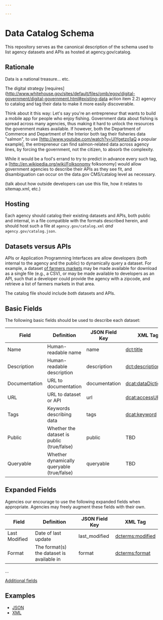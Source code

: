 ```yaml
---

---
```

Data Catalog Schema
===================

This repository serves as the canonical description of the schema used to list agency datasets and APIs as hosted at agency.gov/catalog.

Rationale
---------

Data is a national treasure... etc.

The digital strategy [requires](http://www.whitehouse.gov/sites/default/files/omb/egov/digital-government/digital-government.html#existing-data action item 2.2) agency to catalog and tag their data to make it more easily discoverable.

Think about it this way: Let's say you're an entrepreneur that wants to build a mobile app for people who enjoy fishing. Government data about fishing is spread across many agencies, thus making it hard to unlock the resources the govenment makes available. If however, both the Department of Commerce and Department of the Interior both tag their fisheries data "salmon", to use [http://www.youtube.com/watch?v=UIYgetzo1aQ a popular example], the entrepreneur can find salmon-related data across agency lines, by forcing the government, not the citizen, to absorb the complexity.

While it would be a fool's errand to try to predict in advance every such tag, a [http://en.wikipedia.org/wiki/Folksonomy folksonomy] would allow government agencies to describe their APIs as they see fit, and disambiguation can occur on the data.gov CMS/catalog level as necessary.

(talk about how outside developers can use this file, how it relates to sitemap.xml, etc.)

Hosting
-------

Each agency should catalog their existing datasets and APIs, both public and internal, in a file compatible with the formats described herein, and should host such a file at `agency.gov/catalog.xml` *and* `agency.gov/catalog.json`.

Datasets versus APIs
--------------------

APIs or Application Programming Interfaces are allow developers (both internal to the agency and the public) to dynamically query a dataset. For example, a dataset [of farmers markets](https://explore.data.gov/Agriculture/Farmers-Markets-Geographic-Data/wfna-38ey) may be made available for download as a single file (e.g., a CSV), or may be made available to developers as an API, such that a developer could provide the agency with a zipcode, and retrieve a list of farmers markets in that area.

The catalog file should include *both* datasets and APIs.

Basic Fields
------------

The following basic fields should be used to describe each dataset:

Field           | Definition                                    | JSON Field Key  | XML Tag  
-------         | ---------------                               | --------------  | ------- 
Name            | Human-readable name                           | name            | [dct:title](http://dublincore.org/documents/2012/06/14/dcmi-terms/?v=terms#terms-title)
Description     | Human-readable description                    | description     | [dct:description](http://dublincore.org/documents/2012/06/14/dcmi-terms/?v=terms#terms-description)
Documentation   | URL to documentation                          | documentation   | [dcat:dataDictionary](http://www.w3.org/TR/vocab-dcat/#property--data-dictionary)
URL             | URL to dataset or API                         | url             | [dcat:accessURL](http://www.w3.org/TR/vocab-dcat/#property--access-download)
Tags            | Keywords describing data                      | tags            | [dcat:keyword](http://www.w3.org/TR/vocab-dcat/#property--keyword-tag)
Public          | Whether the dataset is public (true/false)    | public          | TBD 
Queryable       | Whether dynamically queryable (true/false)    | queryable       | TBD

Expanded Fields
---------------

Agencies our encourage to use the following expanded fields when appropriate. Agencies may freely augment these fields with their own.

Field           | Definition                                | JSON Field Key  | XML Tag  
------          | ------                                    | --------------  | --------
Last Modified   | Date of last update                       | last_modified   | [dcterms:modified](http://www.w3.org/TR/vocab-dcat/#property--update-modification-date-1)
Format          | The format(s) the dataset is available in | format          | [dcterms:format](http://www.w3.org/TR/vocab-dcat/#property--format)

...

[Additional fields](http://www.w3.org/TR/vocab-dcat/)

Examples
--------

* [JSON](examples/json/)
* [XML](examples/xml/)